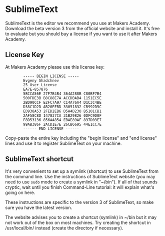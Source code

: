# SublimeText

SublimeText is the editor we recommend you use at Makers Academy. Download the beta version 3 from the official website and install it. It's free to evaluate but you should buy a license if you want to use it after Makers Academy. 

## License Key

At Makers Academy please use this license key:

````		
		----- BEGIN LICENSE -----
		Evgeny Shadchnev
		25 User License
		EA7E-857876
		5BCCA56E 27F7B4B4 364A288B C80BF7B4
		500FDE3B B8C88E7A ACCDBAB4 1151EC5E
		2BD90CCF E2FC7A97 C14A76A4 D1C3C4BE
		D38C1D2D AB20EFBD 33051832 CB992D5C
		ED938A53 2FED2EB6 D5A4D230 B5101CB1
		2AF58C8D 147837CA 31B29826 0DFC9D0F
		F8D53136 856AA854 EBAE89AF 837D03E7
		99AB386F 2ACD1E7E 26CB6695 44E1CC7E
		------ END LICENSE ------
````

Copy-paste the entire key including the "begin license" and "end license" lines and use it to register SublimeText on your machine.

## SublimeText shortcut

It's very convenient to set up a symlink (shortcut) to use SublimeText from the command line. Use the instructions of SublimeText website (you may need to use `sudo` mode to create a symlink in "~/bin"). If all of that sounds cryptic, wait until you finish Command-Line tutorial: it will explain what's going on here.

These instructions are specific to the version 3 of SublimeText, so make sure you have the latest version.

The website advises you to create a shortcut (symlink) in ~/bin but it may not work out of the box on most machines. Try creating the shortcut in /usr/local/bin/ instead (create the directory if necessary).